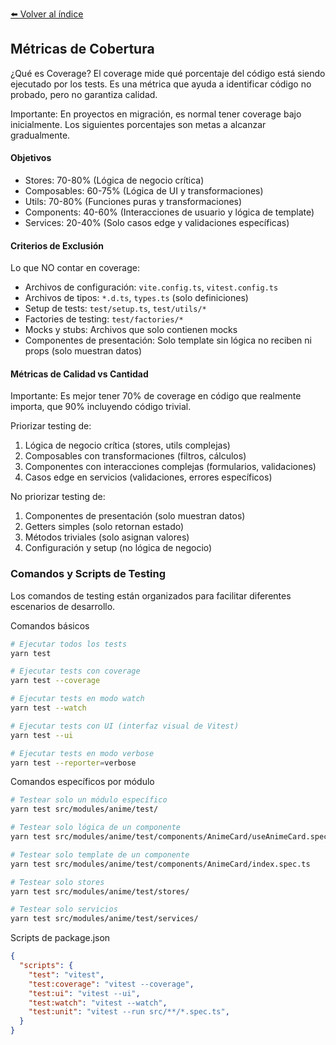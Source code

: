 [⬅️ Volver al índice](./README.md)

## Métricas de Cobertura

¿Qué es Coverage?
El coverage mide qué porcentaje del código está siendo ejecutado por los tests. Es una métrica que ayuda a identificar código no probado, pero no garantiza calidad.

Importante: En proyectos en migración, es normal tener coverage bajo inicialmente. Los siguientes porcentajes son metas a alcanzar gradualmente.

#### Objetivos

* Stores: 70-80% (Lógica de negocio crítica)
* Composables: 60-75% (Lógica de UI y transformaciones)
* Utils: 70-80% (Funciones puras y transformaciones)
* Components: 40-60% (Interacciones de usuario y lógica de template)
* Services: 20-40% (Solo casos edge y validaciones específicas)

#### Criterios de Exclusión

Lo que NO contar en coverage:
- Archivos de configuración: `vite.config.ts`, `vitest.config.ts`
- Archivos de tipos: `*.d.ts`, `types.ts` (solo definiciones)
- Setup de tests: `test/setup.ts`, `test/utils/*`
- Factories de testing: `test/factories/*`
- Mocks y stubs: Archivos que solo contienen mocks
- Componentes de presentación: Solo template sin lógica no reciben ni props (solo muestran datos)

#### Métricas de Calidad vs Cantidad

Importante: Es mejor tener 70% de coverage en código que realmente importa, que 90% incluyendo código trivial.

Priorizar testing de:
1. Lógica de negocio crítica (stores, utils complejas)
2. Composables con transformaciones (filtros, cálculos)
3. Componentes con interacciones complejas (formularios, validaciones)
4. Casos edge en servicios (validaciones, errores específicos)

No priorizar testing de:
1. Componentes de presentación (solo muestran datos)
2. Getters simples (solo retornan estado)
3. Métodos triviales (solo asignan valores)
4. Configuración y setup (no lógica de negocio)

### Comandos y Scripts de Testing
Los comandos de testing están organizados para facilitar diferentes escenarios de desarrollo.

Comandos básicos
```bash
# Ejecutar todos los tests
yarn test

# Ejecutar tests con coverage
yarn test --coverage

# Ejecutar tests en modo watch
yarn test --watch

# Ejecutar tests con UI (interfaz visual de Vitest)
yarn test --ui

# Ejecutar tests en modo verbose
yarn test --reporter=verbose
```

Comandos específicos por módulo
```bash
# Testear solo un módulo específico
yarn test src/modules/anime/test/

# Testear solo lógica de un componente
yarn test src/modules/anime/test/components/AnimeCard/useAnimeCard.spec.ts

# Testear solo template de un componente
yarn test src/modules/anime/test/components/AnimeCard/index.spec.ts

# Testear solo stores
yarn test src/modules/anime/test/stores/

# Testear solo servicios
yarn test src/modules/anime/test/services/
```

Scripts de package.json
```json
{
  "scripts": {
    "test": "vitest",
    "test:coverage": "vitest --coverage",
    "test:ui": "vitest --ui",
    "test:watch": "vitest --watch",
    "test:unit": "vitest --run src/**/*.spec.ts",
  }
}
``` 